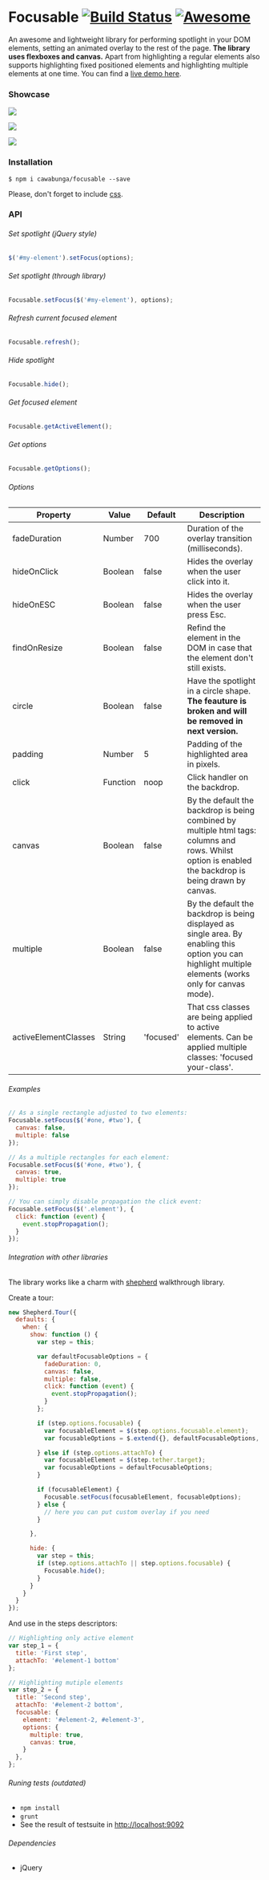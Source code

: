 Focusable [![Build Status](https://travis-ci.org/cawabunga/focusable.svg?branch=master)](https://travis-ci.org/cawabunga/focusable) [![Awesome](https://cdn.rawgit.com/sindresorhus/awesome/d7305f38d29fed78fa85652e3a63e154dd8e8829/media/badge.svg)](https://github.com/sindresorhus/awesome)
=============

An awesome and lightweight library for performing spotlight in your DOM elements, setting an animated overlay to the rest of the page.
**The library uses flexboxes and canvas.**
Apart from highlighting a regular elements also supports highlighting fixed positioned elements and highlighting multiple elements at one time.
You can find a [live demo here](http://cawabunga.github.io/focusable/).

### Showcase

![](https://raw.github.com/cawabunga/focusable/master/showcase/list.gif)

![](https://raw.github.com/cawabunga/focusable/master/showcase/header.gif)

![](https://raw.github.com/cawabunga/focusable/master/showcase/elements.gif)

### Installation
`$ npm i cawabunga/focusable --save`

Please, don't forget to include [css](src/style.css).

### API
###### Set spotlight (jQuery style)
```javascript
$('#my-element').setFocus(options);
```
###### Set spotlight (through library)
```javascript
Focusable.setFocus($('#my-element'), options);
```
###### Refresh current focused element
```javascript
Focusable.refresh();
```
###### Hide spotlight
```javascript
Focusable.hide();
```
###### Get focused element
```javascript
Focusable.getActiveElement();
```
###### Get options
```javascript
Focusable.getOptions();
```

###### Options
Property | Value | Default | Description
------------ | ------------- | ------------- | -------------
fadeDuration | Number | 700 | Duration of the overlay transition (milliseconds).
hideOnClick | Boolean | false | Hides the overlay when the user click into it.
hideOnESC | Boolean | false | Hides the overlay when the user press Esc.
findOnResize | Boolean | false | Refind the element in the DOM in case that the element don't still exists.
circle | Boolean | false | Have the spotlight in a circle shape. **The feauture is broken and will be removed in next version.**
padding | Number | 5 | Padding of the highlighted area in pixels.
click | Function | noop | Click handler on the backdrop.
canvas | Boolean | false | By the default the backdrop is being combined by multiple html tags: columns and rows. Whilst option is enabled the backdrop is being drawn by canvas.
multiple | Boolean | false | By the default the backdrop is being displayed as single area. By enabling this option you can highlight multiple elements (works only for canvas mode).
activeElementClasses | String | 'focused' | That css classes are being applied to active elements. Can be applied multiple classes: 'focused your-class'.


###### Examples
```javascript
// As a single rectangle adjusted to two elements:
Focusable.setFocus($('#one, #two'), {
  canvas: false,
  multiple: false
});

// As a multiple rectangles for each element:
Focusable.setFocus($('#one, #two'), {
  canvas: true,
  multiple: true
});

// You can simply disable propagation the click event:
Focusable.setFocus($('.element'), {
  click: function (event) {
    event.stopPropagation();
  }
});
```

###### Integration with other libraries
The library works like a charm with [shepherd](https://github.com/HubSpot/shepherd) walkthrough library.

Create a tour:
```javascript
new Shepherd.Tour({
  defaults: {
    when: {
      show: function () {
        var step = this;

        var defaultFocusableOptions = {
          fadeDuration: 0,
          canvas: false,
          multiple: false,
          click: function (event) {
            event.stopPropagation();
          }
        };

        if (step.options.focusable) {
          var focusableElement = $(step.options.focusable.element);
          var focusableOptions = $.extend({}, defaultFocusableOptions, step.options.focusable.options);

        } else if (step.options.attachTo) {
          var focusableElement = $(step.tether.target);
          var focusableOptions = defaultFocusableOptions;
        }

        if (focusableElement) {
          Focusable.setFocus(focusableElement, focusableOptions);
        } else {
          // here you can put custom overlay if you need
        }

      },

      hide: {
        var step = this;
        if (step.options.attachTo || step.options.focusable) {
          Focusable.hide();
        }
      }
    }
  }
});
```

And use in the steps descriptors:
```javascript
// Highlighting only active element
var step_1 = {
  title: 'First step',
  attachTo: '#element-1 bottom'
};

// Highlighting mutiple elements
var step_2 = {
  title: 'Second step',
  attachTo: '#element-2 bottom',
  focusable: {
    element: '#element-2, #element-3',
    options: {
      multiple: true,
      canvas: true,
    }
  },
};
```

###### Runing tests (outdated)
* `npm install`
* `grunt`
* See the result of testsuite in [http://localhost:9092](http://localhost:9092)

###### Dependencies
- jQuery

